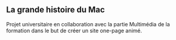 ## La grande histoire du Mac
Projet universitaire en collaboration avec la partie Multimédia de la formation dans le but de créer un site one-page animé.
